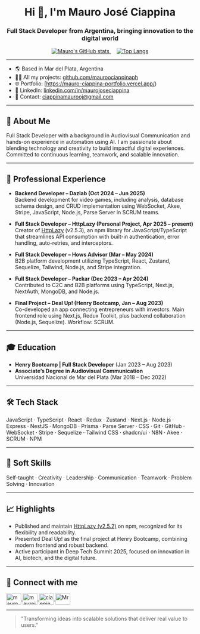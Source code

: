 <h1 align="center">Hi 👋, I'm Mauro José Ciappina</h1>
<h3 align="center">Full Stack Developer from Argentina, bringing innovation to the digital world</h3>

<p align="center">
  <a href="https://github.com/mauroociappinaph">
    <img src="https://github-readme-stats.vercel.app/api?username=mauroociappinaph&show_icons=true&theme=radical" alt="Mauro's GitHub stats" />
  </a>
  &nbsp;&nbsp;&nbsp;
  <a href="https://github.com/mauroociappinaph">
    <img src="https://github-readme-stats.vercel.app/api/top-langs/?username=mauroociappinaph&layout=compact&theme=radical" alt="Top Langs" />
  </a>
</p>


---

- 🌎 Based in Mar del Plata, Argentina  
- 👨‍💻 All my projects: [github.com/mauroociappinaph](https://github.com/mauroociappinaph)  
- 🌐 Portfolio: [https://mauro-ciappina-portfolio.vercel.app/)  
- 💼 LinkedIn: [linkedin.com/in/maurojoseciappina](https://www.linkedin.com/in/maurojoseciappina/)  
- 📮 Contact: ciappinamaurooj@gmail.com  

---

## 🧩 About Me

Full Stack Developer with a background in Audiovisual Communication and hands-on experience in automation using AI. I am passionate about blending technology and creativity to build impactful digital experiences. Committed to continuous learning, teamwork, and scalable innovation.

---

## 🚀 Professional Experience

- **Backend Developer – Dazlab (Oct 2024 – Jun 2025)**  
  Backend development for video games, including analysis, database schema design, and CRUD implementation using WebSocket, Akee, Stripe, JavaScript, Node.js, Parse Server in SCRUM teams.

- **Full Stack Developer – HttpLazy (Personal Project, Apr 2025 – present)**  
  Creator of [HttpLazy](https://www.npmjs.com/package/httplazy) (v2.5.3), an npm library for JavaScript/TypeScript that streamlines API consumption with built-in authentication, error handling, auto-retries, and interceptors.

- **Full Stack Developer – Hows Advisor (Mar – May 2024)**  
  B2B platform development utilizing TypeScript, React, Zustand, Sequelize, Tailwind, Node.js, and Stripe integration.

- **Full Stack Developer – Packar (Dec 2023 – Apr 2024)**  
  Contributed to C2C and B2B platforms using TypeScript, Next.js, NextAuth, MongoDB, and Node.js.

- **Final Project – Deal Up! (Henry Bootcamp, Jan – Aug 2023)**  
  Co-developed an app connecting entrepreneurs with investors. Main frontend role using Next.js, Redux Toolkit, plus backend collaboration (Node.js, Sequelize). Workflow: SCRUM.

---

## 🎓 Education

- **Henry Bootcamp | Full Stack Developer** (Jan 2023 – Aug 2023)
- **Associate’s Degree in Audiovisual Communication**  
  Universidad Nacional de Mar del Plata (Mar 2018 – Dec 2022)

---

## 🛠 Tech Stack

JavaScript · TypeScript · React · Redux · Zustand · Next.js · Node.js · Express · NestJS · MongoDB · Prisma · Parse Server · CSS · Git · GitHub · WebSocket · Stripe · Sequelize · Tailwind CSS · shadcn/ui · N8N · Akee · SCRUM · NPM

---

## 🧠 Soft Skills

Self-taught · Creativity · Leadership · Communication · Teamwork · Problem Solving · Innovation

---

## 📈 Highlights

- Published and maintain [HttpLazy (v2.5.2)](https://www.npmjs.com/package/httplazy) on npm, recognized for its flexibility and readability.
- Presented Deal Up! as the final project at Henry Bootcamp, combining modern frontend and robust backend.
- Active participant in Deep Tech Summit 2025, focused on innovation in AI, biotech, and the digital future.

---

## 🔗 Connect with me

<p align="left">
  <a href="https://twitter.com/mauroo_jose" target="blank">
    <img align="center" src="https://raw.githubusercontent.com/rahuldkjain/github-profile-readme-generator/master/src/images/icons/Social/twitter.svg" alt="mauroo_jose" height="30" width="40" />
  </a>
  <a href="https://www.linkedin.com/in/maurojoseciappina/" target="blank">
    <img align="center" src="https://raw.githubusercontent.com/rahuldkjain/github-profile-readme-generator/master/src/images/icons/Social/linked-in-alt.svg" alt="maurojoseciappina" height="30" width="40" />
  </a>
  <a href="https://www.hackerrank.com/ciappinamaurooj" target="blank">
    <img align="center" src="https://raw.githubusercontent.com/rahuldkjain/github-profile-readme-generator/master/src/images/icons/Social/hackerrank.svg" alt="ciappinamaurooj" height="30" width="40" />
  </a>
  <a href="https://discord.com/users/7417" target="blank">
    <img align="center" src="https://raw.githubusercontent.com/rahuldkjain/github-profile-readme-generator/master/src/images/icons/Social/discord.svg" alt="Mr. Mauroo Ciappina#7417" height="30" width="40" />
  </a>
</p>

---

> "Transforming ideas into scalable solutions that deliver real value to users."
